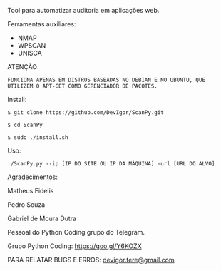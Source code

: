 Tool para automatizar auditoria em aplicações web.

Ferramentas auxiliares:
- NMAP
- WPSCAN
- UNISCA

ATENÇÃO:

    FUNCIONA APENAS EM DISTROS BASEADAS NO DEBIAN E NO UBUNTU, QUE UTILIZEM O APT-GET COMO GERENCIADOR DE PACOTES.

Install:

    $ git clone https://github.com/DevIgor/ScanPy.git 

    $ cd ScanPy

    $ sudo ./install.sh

Uso:

    ./ScanPy.py --ip [IP DO SITE OU IP DA MÁQUINA] -url [URL DO ALVO]

Agradecimentos:
  
  Matheus Fidelis
  
  Pedro Souza
  
  Gabriel de Moura Dutra
  
  Pessoal do Python Coding grupo do Telegram.
  

Grupo Python Coding: https://goo.gl/Y6KOZX

PARA RELATAR BUGS E ERROS: devigor.tere@gmail.com

